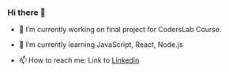 ### Hi there 👋

- 🔭 I’m currently working on final project for CodersLab Course.
- 🌱 I’m currently learning JavaScript, React, Node.js

- 📫 How to reach me: Link to [Linkedin](https://www.linkedin.com/in/jakub-marciniak-3844b726b/)

<!--
**J4ISY/J4ISY** is a ✨ _special_ ✨ repository because its `README.md` (this file) appears on your GitHub profile.

Here are some ideas to get you started:

- 🔭 I’m currently working on ...
- 🌱 I’m currently learning ...
- 👯 I’m looking to collaborate on ...
- 🤔 I’m looking for help with ...
- 💬 Ask me about ...
- 📫 How to reach me: ...
- 😄 Pronouns: ...
- ⚡ Fun fact: ...
-->
